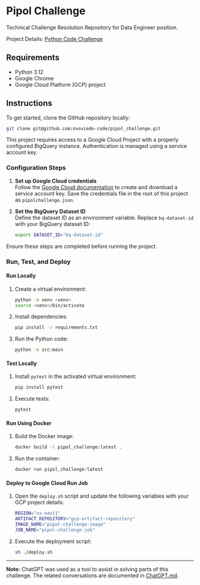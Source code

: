 # Pipol Challenge
Technical Challenge Resolution Repository for Data Engineer position.

Project Details: [Python Code Challenge](https://mia-platform.notion.site/Python-Code-Challenge-Scraping-and-Ingest-Advanced-1add2fa22f91806b8eb9d3d52981161e)

## Requirements

- Python 3.12
- Google Chrome
- Google Cloud Platform (GCP) project

## Instructions

To get started, clone the GitHub repository locally:

```bash
git clone git@github.com:nvoviedo-code/pipol_challenge.git
```

This project requires access to a Google Cloud Project with a properly configured BigQuery instance. Authentication is managed using a service account key.

### Configuration Steps

1. **Set up Google Cloud credentials**  
    Follow the [Google Cloud documentation](https://console.cloud.google.com/apis/credentials/serviceaccountkey) to create and download a service account key. Save the credentials file in the root of this project as `pipolchallenge.json`.

2. **Set the BigQuery Dataset ID**  
    Define the dataset ID as an environment variable. Replace `bq-dataset-id` with your BigQuery dataset ID:

    ```bash
    export DATASET_ID="bq-dataset-id"
    ```

Ensure these steps are completed before running the project.

### Run, Test, and Deploy

#### Run Locally

1. Create a virtual environment:

    ```bash
    python -m venv <venv>
    source <venv>/bin/activate
    ```

2. Install dependencies:

    ```bash
    pip install -r requirements.txt
    ```

3. Run the Python code:

    ```bash
    python -m src:main
    ```

#### Test Locally

1. Install `pytest` in the activated virtual environment:

    ```bash
    pip install pytest
    ```

2. Execute tests:

    ```bash
    pytest
    ```

#### Run Using Docker

1. Build the Docker image:

    ```bash
    docker build -t pipol_challenge:latest .
    ```

2. Run the container:

    ```bash
    docker run pipol_challenge:latest
    ```

#### Deploy to Google Cloud Run Job

1. Open the `deploy.sh` script and update the following variables with your GCP project details:

    ```bash
    REGION="us-east1"
    ARTIFACT_REPOSITORY="gcp-artifact-repository"
    IMAGE_NAME="pipol-challenge-image"
    JOB_NAME="pipol-challenge-job"
    ```

2. Execute the deployment script:

    ```bash
    sh ./deploy.sh
    ```

---

**Note:** ChatGPT was used as a tool to assist in solving parts of this challenge. The related conversations are documented in [ChatGPT.md](ChatGPT.md).